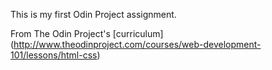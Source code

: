 This is my first Odin Project assignment.

From The Odin Project's
[curriculum]
(http://www.theodinproject.com/courses/web-development-101/lessons/html-css)
